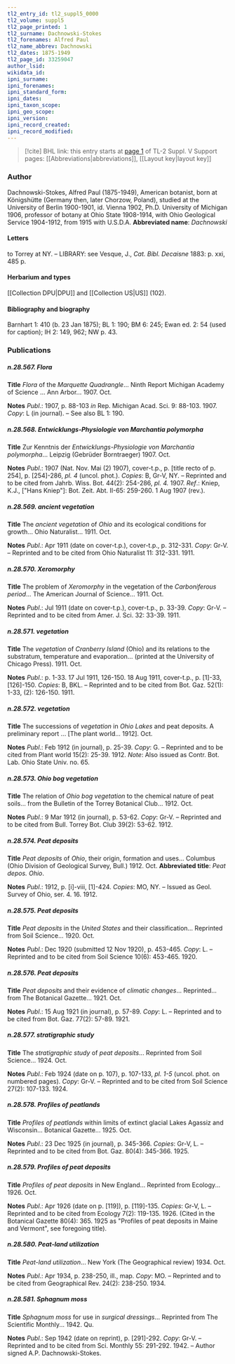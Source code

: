 ```yaml
---
tl2_entry_id: tl2_suppl5_0000
tl2_volume: suppl5
tl2_page_printed: 1
tl2_surname: Dachnowski-Stokes
tl2_forenames: Alfred Paul
tl2_name_abbrev: Dachnowski
tl2_dates: 1875-1949
tl2_page_id: 33259047
author_lsid: 
wikidata_id: 
ipni_surname: 
ipni_forenames: 
ipni_standard_form: 
ipni_dates: 
ipni_taxon_scope: 
ipni_geo_scope: 
ipni_version: 
ipni_record_created: 
ipni_record_modified:
---
```


> [!cite] BHL link: this entry starts at [page 1](https://www.biodiversitylibrary.org/page/33259047) of TL-2 Suppl. V
> Support pages: [[Abbreviations|abbreviations]], [[Layout key|layout key]]

### Author

Dachnowski-Stokes, Alfred Paul (1875-1949), American botanist, born at Königshütte (Germany then, later Chorzow, Poland), studied at the University of Berlin 1900-1901, id. Vienna 1902, Ph.D. University of Michigan 1906, professor of botany at Ohio State 1908-1914, with Ohio Geological Service 1904-1912, from 1915 with U.S.D.A. 
**Abbreviated name**: *Dachnowski*

#### Letters

to Torrey at NY. – LIBRARY: see Vesque, J., *Cat. Bibl. Decaisne* 1883: p. xxi, 485 p.

#### Herbarium and types

[[Collection DPU|DPU]] and [[Collection US|US]] (102).

#### Bibliography and biography

Barnhart 1: 410 (b. 23 Jan 1875); BL 1: 190; BM 6: 245; Ewan ed. 2: 54 (used for caption); IH 2: 149, 962; NW p. 43.

### Publications

##### n.28.567. Flora

**Title**
*Flora* of the *Marquette Quadrangle*... Ninth Report Michigan Academy of Science ... Ann Arbor... 1907. Oct.

**Notes**
*Publ*.: 1907, p. 88-103 *in* Rep. Michigan Acad. Sci. 9: 88-103. 1907. *Copy*: L (in journal). – See also BL 1: 190.

##### n.28.568. Entwicklungs-Physiologie von Marchantia polymorpha

**Title**
Zur Kenntnis der *Entwicklungs-Physiologie von Marchantia polymorpha*... Leipzig (Gebrüder Borntraeger) 1907. Oct.

**Notes**
*Publ*.: 1907 (Nat. Nov. Mai (2) 1907), cover-t.p., p. \[title recto of p. 254\], p. \[254\]-286, *pl. 4* (uncol. phot.). *Copies*: B, Gr-V, NY. – Reprinted and to be cited from Jahrb. Wiss. Bot. 44(2): 254-286, *pl. 4.* 1907.
*Ref*.: Kniep, K.J., \["Hans Kniep"\]: Bot. Zeit. Abt. II-65: 259-260. 1 Aug 1907 (rev.).

##### n.28.569. ancient vegetation

**Title**
The *ancient vegetation* of *Ohio* and its ecological conditions for growth... Ohio Naturalist... 1911. Oct.

**Notes**
*Publ*.: Apr 1911 (date on cover-t.p.), cover-t.p., p. 312-331. *Copy*: Gr-V. – Reprinted and to be cited from Ohio Naturalist 11: 312-331. 1911.

##### n.28.570. Xeromorphy

**Title**
The problem of *Xeromorphy* in the vegetation of the *Carboniferous period*... The American Journal of Science... 1911. Oct.

**Notes**
*Publ*.: Jul 1911 (date on cover-t.p.), cover-t.p., p. 33-39. *Copy*: Gr-V. – Reprinted and to be cited from Amer. J. Sci. 32: 33-39. 1911.

##### n.28.571. vegetation

**Title**
The *vegetation* of *Cranberry Island* (Ohio) and its relations to the substratum, temperature and evaporation... (printed at the University of Chicago Press). 1911. Oct.

**Notes**
*Publ*.: p. 1-33. 17 Jul 1911, 126-150. 18 Aug 1911, cover-t.p., p. \[1\]-33, \[126\]-150. *Copies*: B, BKL. – Reprinted and to be cited from Bot. Gaz. 52(1): 1-33, (2): 126-150. 1911.

##### n.28.572. vegetation

**Title**
The successions of *vegetation* in *Ohio Lakes* and peat deposits. A preliminary report ... \[The plant world... 1912\]. Oct.

**Notes**
*Publ*.: Feb 1912 (in journal), p. 25-39. *Copy*: G. – Reprinted and to be cited from Plant world 15(2): 25-39. 1912.
*Note*: Also issued as Contr. Bot. Lab. Ohio State Univ. no. 65.

##### n.28.573. Ohio bog vegetation

**Title**
The relation of *Ohio bog vegetation* to the chemical nature of peat soils... from the Bulletin of the Torrey Botanical Club... 1912. Oct.

**Notes**
*Publ*.: 9 Mar 1912 (in journal), p. 53-62. *Copy*: Gr-V. – Reprinted and to be cited from Bull. Torrey Bot. Club 39(2): 53-62. 1912.

##### n.28.574. Peat deposits

**Title**
*Peat deposits* of *Ohio*, their origin, formation and uses... Columbus (Ohio Division of Geological Survey, Bull.) 1912. Oct.
**Abbreviated title**: *Peat depos. Ohio*.

**Notes**
*Publ*.: 1912, p. \[i\]-viii, \[1\]-424. *Copies*: MO, NY. – Issued as Geol. Survey of Ohio, ser. 4. 16. 1912.

##### n.28.575. Peat deposits

**Title**
*Peat deposits* in the *United States* and their classification... Reprinted from Soil Science... 1920. Oct.

**Notes**
*Publ*.: Dec 1920 (submitted 12 Nov 1920), p. 453-465. *Copy*: L. – Reprinted and to be cited from Soil Science 10(6): 453-465. 1920.

##### n.28.576. Peat deposits

**Title**
*Peat deposits* and their evidence of *climatic changes*... Reprinted... from The Botanical Gazette... 1921. Oct.

**Notes**
*Publ*.: 15 Aug 1921 (in journal), p. 57-89. *Copy*: L. – Reprinted and to be cited from Bot. Gaz. 77(2): 57-89. 1921.

##### n.28.577. stratigraphic study

**Title**
The *stratigraphic study* of *peat deposits*... Reprinted from Soil Science... 1924. Oct.

**Notes**
*Publ*.: Feb 1924 (date on p. 107), p. 107-133, *pl. 1-5* (uncol. phot. on numbered pages). *Copy*: Gr-V. – Reprinted and to be cited from Soil Science 27(2): 107-133. 1924.

##### n.28.578. Profiles of peatlands

**Title**
*Profiles of peatlands* within limits of extinct glacial Lakes Agassiz and Wisconsin... Botanical Gazette... 1925. Oct.

**Notes**
*Publ*.: 23 Dec 1925 (in journal), p. 345-366. *Copies*: Gr-V, L. – Reprinted and to be cited from Bot. Gaz. 80(4): 345-366. 1925.

##### n.28.579. Profiles of peat deposits

**Title**
*Profiles of peat deposits* in New England... Reprinted from Ecology... 1926. Oct.

**Notes**
*Publ*.: Apr 1926 (date on p. \[119\]), p. \[119\]-135. *Copies*: Gr-V, L. – Reprinted and to be cited from Ecology 7(2): 119-135. 1926. (Cited in the Botanical Gazette 80(4): 365. 1925 as "Profiles of peat deposits in Maine and Vermont", see foregoing title).

##### n.28.580. Peat-land utilization

**Title**
*Peat-land utilization*... New York (The Geographical review) 1934. Oct.

**Notes**
*Publ*.: Apr 1934, p. 238-250, ill., map. *Copy*: MO. – Reprinted and to be cited from Geographical Rev. 24(2): 238-250. 1934.

##### n.28.581. Sphagnum moss

**Title**
*Sphagnum moss* for use in *surgical dressings*... Reprinted from The Scientific Monthly... 1942. Qu.

**Notes**
*Publ*.: Sep 1942 (date on reprint), p. \[291\]-292. *Copy*: Gr-V. – Reprinted and to be cited from Sci. Monthly 55: 291-292. 1942. – Author signed A.P. Dachnowski-Stokes.

